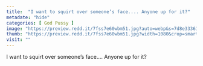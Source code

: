 ```yaml
---
title:  "I want to squirt over someone’s face.... Anyone up for it?"
metadate: "hide"
categories: [ God Pussy ]
image: "https://preview.redd.it/7fss7e60wbm51.jpg?auto=webp&s=7d8e33361c36d6f3fe7a05d9786563ca22e02b27"
thumb: "https://preview.redd.it/7fss7e60wbm51.jpg?width=1080&crop=smart&auto=webp&s=6901f48dcca40c6477960d4fab3353d9e56cf10f"
visit: ""
---
```

I want to squirt over someone’s face.... Anyone up for it?
